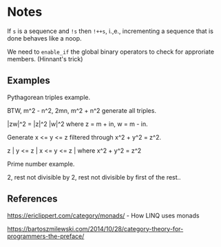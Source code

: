 # Notes

If `s` is a sequence and `!s` then `!++s`, i.,e., incrementing a sequence that is
done behaves like a noop.

We need to `enable_if` the global binary operators to check for approriate members. (Hinnant's trick)

## Examples

Pythagorean triples example.

BTW, m^2 - n^2, 2mn, m^2 + n^2 generate all triples.

|zw|^2 = |z|^2 |w|^2 where z = m + in, w = m - in.

Generate x <= y <= z filtered through x^2 + y^2 = z^2.

z | y <= z | x <= y <= z | where x^2 + y^2 = z^2

Prime number example.

2, rest not divisible by 2, rest not divisible by first of the rest..

## References

https://ericlippert.com/category/monads/ - How LINQ uses monads

https://bartoszmilewski.com/2014/10/28/category-theory-for-programmers-the-preface/

